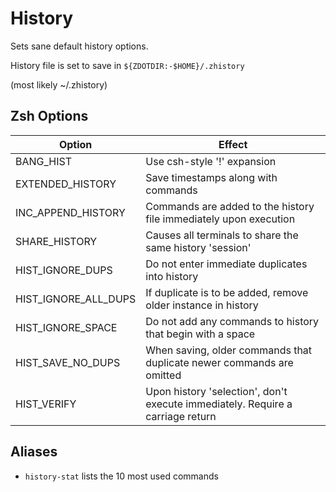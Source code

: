 History
=======

Sets sane default history options.

History file is set to save in `${ZDOTDIR:-$HOME}/.zhistory`

(most likely ~/.zhistory)

Zsh Options
-----------

| Option | Effect |
| ------ | ------ |
| BANG_HIST | Use csh-style '!' expansion |
| EXTENDED_HISTORY | Save timestamps along with commands |
| INC_APPEND_HISTORY | Commands are added to the history file immediately upon execution |
| SHARE_HISTORY | Causes all terminals to share the same history 'session' |
| HIST_IGNORE_DUPS | Do not enter immediate duplicates into history |
| HIST_IGNORE_ALL_DUPS | If duplicate is to be added, remove older instance in history |
| HIST_IGNORE_SPACE | Do not add any commands to history that begin with a space |
| HIST_SAVE_NO_DUPS | When saving, older commands that duplicate newer commands are omitted |
| HIST_VERIFY | Upon history 'selection', don't execute immediately. Require a carriage return |

Aliases
-------

  * `history-stat` lists the 10 most used commands
